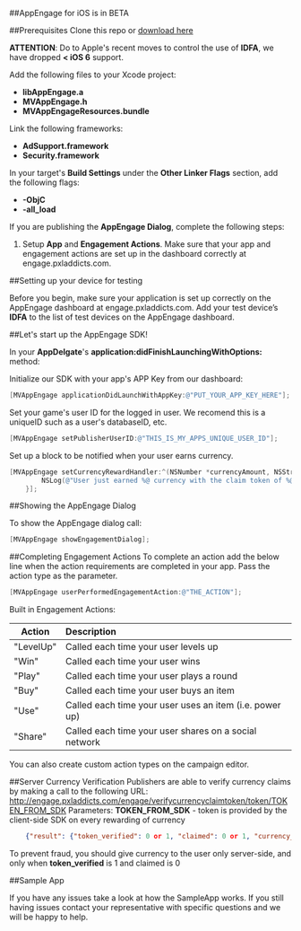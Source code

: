 ##AppEngage for iOS is in BETA

##Prerequisites
Clone this repo or [download here](https://github.com/midversestudios/AppEngage/archive/master.zip)

**ATTENTION**: Do to Apple's recent moves to control the use of **IDFA**, we have dropped **< iOS 6** support. 

Add the following files to your Xcode project:
+ **libAppEngage.a** 
+ **MVAppEngage.h**
+ **MVAppEngageResources.bundle**


Link the following frameworks:
+ **AdSupport.framework**  
+ **Security.framework**
 


In your target's **Build Settings** under the **Other Linker Flags** section, add the following flags:
+ **-ObjC**
+ **-all_load**
 
If you are publishing the **AppEngage Dialog**, complete the following steps:

1.	Setup **App** and **Engagement Actions**.  Make sure that your app and engagement actions are set up in the dashboard correctly at engage.pxladdicts.com.

##Setting up your device for testing 

Before you begin, make sure your application is set up correctly on the AppEngage dashboard at engage.pxladdicts.com. Add your test device’s **IDFA** to the list of test devices on the AppEngage dashboard. 


##Let's start up the AppEngage SDK!


In your **AppDelgate**'s **application:didFinishLaunchingWithOptions:** method:

Initialize our SDK with your app's APP Key from our dashboard: 
```objective-c
[MVAppEngage applicationDidLaunchWithAppKey:@"PUT_YOUR_APP_KEY_HERE"];
```

Set your game's user ID for the logged in user.  We recomend this is a uniqueID such as a user's databaseID, etc.
```objective-c
[MVAppEngage setPublisherUserID:@"THIS_IS_MY_APPS_UNIQUE_USER_ID"];
```

Set up a block to be notified when your user earns currency.
```objective-c
[MVAppEngage setCurrencyRewardHandler:^(NSNumber *currencyAmount, NSString *currencyClaimToken){
        NSLog(@"User just earned %@ currency with the claim token of %@", currencyAmount, currencyClaimToken);
    }];
```

##Showing the AppEngage Dialog

To show the AppEngage dialog call:
```objective-c
[MVAppEngage showEngagementDialog];
```

##Completing Engagement Actions
To complete an action add the below line when the action requirements are completed in your app. Pass the action type as the parameter.

```objective-c
[MVAppEngage userPerformedEngagementAction:@"THE_ACTION"];
```
	
Built in Engagement Actions:

| Action        | Description   |
| ------------- |:------------- |
| "LevelUp"     | Called each time your user levels up |
| "Win"      | Called each time your user wins      |
| "Play" |  Called each time your user plays a round      |
| "Buy" | Called each time your user buys an item      |
| "Use" | Called each time your user uses an item (i.e. power up)     |
| "Share" | Called each time your user shares on a social network     |

You can also create custom action types on the campaign editor.


##Server Currency Verification
Publishers are able to verify currency claims by making a call to the following URL:
	http://engage.pxladdicts.com/engage/verifycurrencyclaimtoken/token/TOKEN_FROM_SDK
	Parameters:
	**TOKEN_FROM_SDK** - token is provided by the client-side SDK on every rewarding of currency

```json
	{"result": {"token_verified": 0 or 1, "claimed": 0 or 1, "currency_amount":0 or more}}
```

To prevent fraud, you should give currency to the user only server-side, and only when **token_verified** is 1 and claimed is 0

##Sample App

If you have any issues take a look at how the SampleApp works. If you still having issues contact your representative with specific questions and we will be happy to help.
